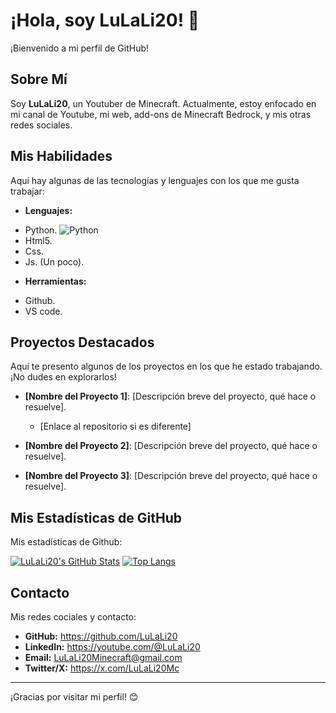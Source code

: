 # ¡Hola, soy LuLaLi20! 👋

¡Bienvenido a mi perfil de GitHub!

## Sobre Mí

Soy **LuLaLi20**, un Youtuber de Minecraft. Actualmente, estoy enfocado en mi canal de Youtube, mi web, add-ons de Minecraft Bedrock, y mis otras redes sociales.

## Mis Habilidades

Aquí hay algunas de las tecnologías y lenguajes con los que me gusta trabajar:

*   **Lenguajes:**
  - Python. ![Python](https://img.shields.io/badge/Python-3776AB?style=for-the-badge&logo=python&logoColor=white)
  - Html5.
  - Css.
  - Js. (Un poco).
*   **Herramientas:**
  - Github.
  - VS code.

## Proyectos Destacados

Aquí te presento algunos de los proyectos en los que he estado trabajando. ¡No dudes en explorarlos!

*   **[Nombre del Proyecto 1]**: [Descripción breve del proyecto, qué hace o resuelve].
    *   [Enlace al repositorio si es diferente]

*   **[Nombre del Proyecto 2]**: [Descripción breve del proyecto, qué hace o resuelve].

*   **[Nombre del Proyecto 3]**: [Descripción breve del proyecto, qué hace o resuelve].

## Mis Estadísticas de GitHub

Mis estadísticas de Github:

[![LuLaLi20's GitHub Stats](https://github-readme-stats.vercel.app/api?username=LuLaLi20&show_icons=true&theme=radical)](https://github.com/anuraghazra/github-readme-stats)
[![Top Langs](https://github-readme-stats.vercel.app/api/top-langs/?username=LuLaLi20&layout=compact&theme=radical)](https://github.com/anuraghazra/github-readme-stats)

## Contacto

Mis redes cociales y contacto:

*   **GitHub:** https://github.com/LuLaLi20
*   **LinkedIn:** https://youtube.com/@LuLaLi20
*   **Email:** LuLaLi20Minecraft@gmail.com 
*   **Twitter/X:** https://x.com/LuLaLi20Mc

---

¡Gracias por visitar mi perfil! 😊
